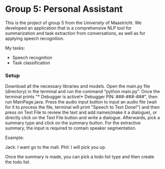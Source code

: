 Group 5: Personal Assistant
========

<p>This is the project of group 5 from the University of Maastricht. We developed an application that is a comprehensive NLP tool for summarization and task extraction from conversations, as well as for applying speech recognition.

My tasks:
- Speech recognition
- Task classification

### Setup

<p> Download all the necessary libraries and models.
Open the main.py file (directory) in the terminal and run the command “python main.py”. 
Once the terminal prints "* Debugger is active!* Debugger PIN: ###-###-###", then run MainPage.java. Press the audio input button to input an audio file (wait for it to process the file, terminal will print "Speech to Text Done!") and then press on Text File to review the text and add names(make it a dialogue), or directly click on the Text File button and write a dialogue. 
Afterwards, pick a summary type and click on the summary button.
For the extractive summary, the input is required to contain speaker segmentation.

Example:

Jack: I want go to the mall.
Phil: I will pick you up.

Once the summary is made, you can pick a todo list type and then create the todo list.
